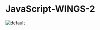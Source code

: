 # JavaScript-WINGS-2
![default](https://user-images.githubusercontent.com/28942665/34468164-830d85b6-ef46-11e7-932f-097964e39b2d.JPG)
